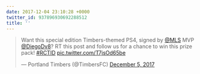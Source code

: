 ```yaml
---
date: 2017-12-04 23:10:28 +0000
twitter_id: 937896930692288512
title: ''
---
```


<blockquote class="twitter-tweet"><p lang="en" dir="ltr">Want this special edition Timbers-themed PS4, signed by <a href="https://twitter.com/MLS?ref_src=twsrc%5Etfw">@MLS</a> MVP <a href="https://twitter.com/DiegoDv8?ref_src=twsrc%5Etfw">@DiegoDv8</a>? RT this post and follow us for a chance to win this prize pack! <a href="https://twitter.com/hashtag/RCTID?src=hash&amp;ref_src=twsrc%5Etfw">#RCTID</a> <a href="https://t.co/T7jsOd65be">pic.twitter.com/T7jsOd65be</a></p>&mdash; Portland Timbers (@TimbersFC) <a href="https://twitter.com/TimbersFC/status/937871668554358784?ref_src=twsrc%5Etfw">December 5, 2017</a></blockquote>
<script async src="https://platform.twitter.com/widgets.js" charset="utf-8"></script>

